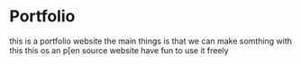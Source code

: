 # Portfolio

this is a portfolio website 
the main things is that we can make somthing with this
this os an p[en source website
have fun to use it freely

